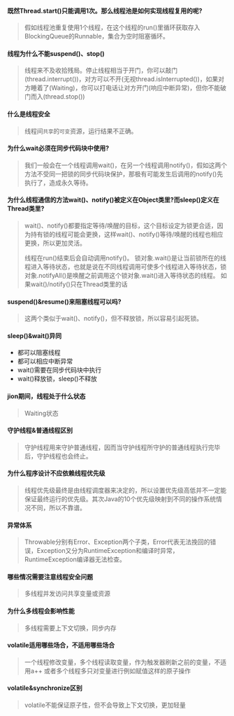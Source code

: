 #### 既然Thread.start()只能调用1次。那么线程池是如何实现线程复用的呢?
> 假如线程池重复使用1个线程，在这个线程的run()里循环获取存入BlockingQueue的Runnable，集合为空时阻塞循环。

#### 线程为什么不能suspend()、stop()
> 线程来不及收拾残局。停止线程相当于开门，你可以敲门(thread.interrupt())，对方可以不开(无视thread.isInterrupted())，如果对方睡着了(Waiting)，你可以打电话让对方开门(响应中断异常)，但你不能破门而入(thread.stop())

#### 什么是线程安全
> 线程间`共享`的`可变`资源，运行结果不正确。

#### 为什么wait必须在同步代码块中使用?
> 我们一般会在一个线程调用wait()，在另一个线程调用notify()，假如这两个方法不受同一把锁的同步代码块保护，那极有可能发生后调用的notify()先执行了，造成永久等待。

#### 为什么线程通信的方法wait()、notify()被定义在Object类里?而sleep()定义在Thread类里?
> wait()、notify()都要指定等待/唤醒的目标，这个目标设定为锁更合适，因为持有锁的线程可能会更换，这样wait()、notify()等待/唤醒的线程也相应更换，所以更加灵活。
>
> 线程在run()结束后会自动调用notify()。
> 锁对象.wait()是让当前锁所在的线程进入等待状态，也就是说在不同线程调用可使多个线程进入等待状态，锁对象.notifyAll()是唤醒之前调用这个锁对象.wait()进入等待状态的线程。
> 如果wait()/notify()只在Thread类里的话

#### suspend()&resume()来阻塞线程可以吗?
> 这两个类似于wait()、notify()，但不释放锁，所以容易引起死锁。

#### sleep()&wait()异同
* 都可以阻塞线程
* 都可以相应中断异常
* wait()需要在同步代码块中执行
* wait()释放锁，sleep()不释放

#### jion期间，线程处于什么状态
> Waiting状态

#### 守护线程&普通线程区别
> 守护线程用来守护普通线程，因而当守护线程所守护的普通线程执行完毕后，守护线程也会终止。

#### 为什么程序设计不应依赖线程优先级
> 线程优先级最终是由线程调度器来决定的，所以设置优先级高低并不一定能保证最终运行的优先级。其次Java的10个优先级映射到不同的操作系统情况不同，所以不靠谱。

#### 异常体系
> Throwable分别有Error、Exception两个子类，Error代表无法挽回的错误，Exception又分为RuntimeException和编译时异常，RuntimeException编译器无法检查。

#### 哪些情况需要注意线程安全问题
> 多线程并发访问共享变量或资源

#### 为什么多线程会影响性能
> 多线程需要上下文切换，同步内存

#### volatile适用哪些场合，不适用哪些场合
> 一个线程修改变量，多个线程读取变量，作为触发器刷新之前的变量，不适用a++
> 或者多个线程多只对变量进行例如赋值这样的原子操作

#### volatile&synchronize区别
> volatile不能保证原子性，但不会导致上下文切换，更加轻量
